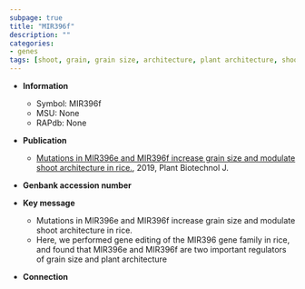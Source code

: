 ```yaml
---
subpage: true
title: "MIR396f"
description: ""
categories:
- genes
tags: [shoot, grain, grain size, architecture, plant architecture, shoot architecture]
---
```


* **Information**  
    + Symbol: MIR396f  
    + MSU: None  
    + RAPdb: None  

* **Publication**  
    + [Mutations in MIR396e and MIR396f increase grain size and modulate shoot architecture in rice.](http://www.ncbi.nlm.nih.gov/pubmed?term=Mutations+in+MIR396e+and+MIR396f+increase+grain+size+and+modulate+shoot+architecture+in+rice.%5BTitle%5D), 2019, Plant Biotechnol J.

* **Genbank accession number**  

* **Key message**  
    + Mutations in MIR396e and MIR396f increase grain size and modulate shoot architecture in rice.
    + Here, we performed gene editing of the MIR396 gene family in rice, and found that MIR396e and MIR396f are two important regulators of grain size and plant architecture

* **Connection**  



